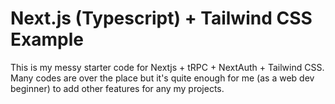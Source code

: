 # Next.js (Typescript) + Tailwind CSS Example
This is my messy starter code for Nextjs + tRPC + NextAuth + Tailwind CSS. Many codes are over the place but it's quite enough for me (as a web dev beginner) to add other features for any my projects.
